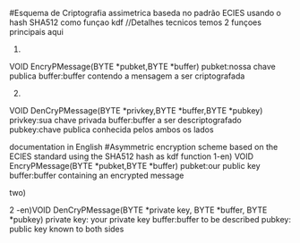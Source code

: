 #Esquema de Criptografia assimetrica baseda no padrão ECIES usando o hash SHA512   como funçao kdf 
//Detalhes tecnicos temos 2 funçoes principais aqui

1)
VOID EncryPMessage(BYTE *pubket,BYTE *buffer)
pubket:nossa chave publica
buffer:buffer contendo a mensagem a ser criptografada

2)

VOID DenCryPMessage(BYTE *privkey,BYTE *buffer,BYTE *pubkey)
privkey:sua chave privada 
buffer:buffer a ser descriptografado
pubkey:chave publica conhecida pelos ambos os lados

documentation in English
#Asymmetric encryption scheme based on the ECIES standard using the SHA512 hash as kdf function
1-en)
VOID EncryPMessage(BYTE *pubket,BYTE *buffer)
pubket:our public key
buffer:buffer containing an encrypted message

two)

2 -en)VOID DenCryPMessage(BYTE *private key, BYTE *buffer, BYTE *pubkey)
private key: your private key
buffer:buffer to be described
pubkey: public key known to both sides